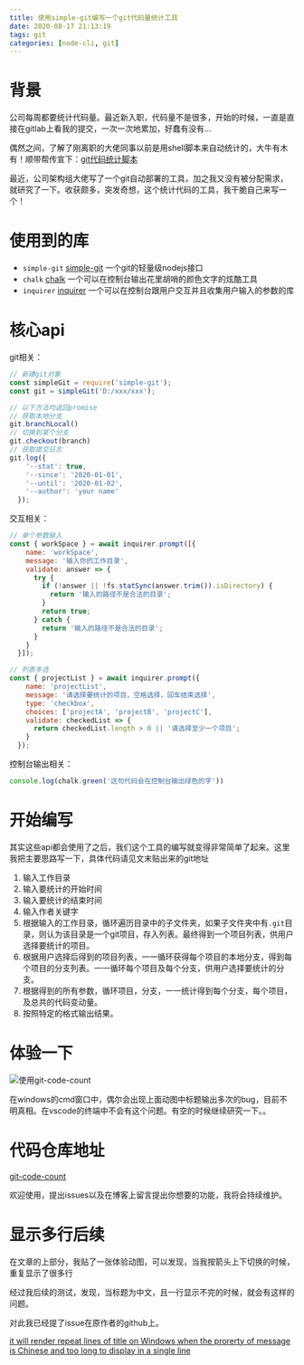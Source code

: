 ```yaml
---
title: 使用simple-git编写一个git代码量统计工具
date: 2020-08-17 21:13:19
tags: git
categories: [node-cli, git]
---
```


# 背景
公司每周都要统计代码量。最近新入职，代码量不是很多，开始的时候，一直是直接在gitlab上看我的提交，一次一次地累加，好蠢有没有...

偶然之间，了解了刚离职的大佬同事以前是用shell脚本来自动统计的，大牛有木有！顺带帮传宣下：[git代码统计脚本](https://blog.towavephone.com/git-code-statistics-script/)

最近，公司架构组大佬写了一个git自动部署的工具，加之我又没有被分配需求，就研究了一下。收获颇多，突发奇想，这个统计代码的工具，我干脆自己来写一个！

# 使用到的库
+ `simple-git` [simple-git](https://github.com/steveukx/git-js#readme) 一个git的轻量级nodejs接口
+ `chalk` [chalk](https://github.com/chalk/chalk#readme) 一个可以在控制台输出花里胡哨的颜色文字的炫酷工具
+ `inquirer` [inquirer](https://github.com/SBoudrias/Inquirer.js#readme) 一个可以在控制台跟用户交互并且收集用户输入的参数的库

# 核心api
git相关：
```js
// 新建git对象
const simpleGit = require('simple-git');
const git = simpleGit('D:/xxx/xxx');

// 以下方法均返回promise
// 获取本地分支
git.branchLocal()
// 切换到某个分支
git.checkout(branch)
// 获取提交日志
git.log({
    '--stat': true,
    '--since': '2020-01-01',
    '--until': '2020-01-02',
    '--author': 'your name'
  });
```
交互相关：
```js
// 单个参数输入
const { workSpace } = await inquirer.prompt([{
    name: 'workSpace',
    message: '输入你的工作目录',
    validate: answer => {
      try {
        if (!answer || !fs.statSync(answer.trim()).isDirectory) {
          return '输入的路径不是合法的目录';
        }
        return true;
      } catch {
        return '输入的路径不是合法的目录';
      }
    }
  }]);

// 列表多选
const { projectList } = await inquirer.prompt({
    name: 'projectList',
    message: '请选择要统计的项目，空格选择，回车结束选择',
    type: 'checkbox',
    choices: ['projectA', 'projectB', 'projectC'],
    validate: checkedList => {
      return checkedList.length > 0 || '请选择至少一个项目';
    }
  });
```
控制台输出相关：
```js
console.log(chalk.green('这句代码会在控制台输出绿色的字'))
```

# 开始编写
其实这些api都会使用了之后，我们这个工具的编写就变得非常简单了起来。这里我把主要思路写一下，具体代码请见文末贴出来的git地址

1. 输入工作目录
2. 输入要统计的开始时间
3. 输入要统计的结束时间
4. 输入作者关键字
5. 根据输入的工作目录，循环遍历目录中的子文件夹，如果子文件夹中有`.git`目录，则认为该目录是一个git项目，存入列表。最终得到一个项目列表，供用户选择要统计的项目。
6. 根据用户选择后得到的项目列表，一一循环获得每个项目的本地分支，得到每个项目的分支列表。一一循环每个项目及每个分支，供用户选择要统计的分支。
7. 根据得到的所有参数，循环项目，分支，一一统计得到每个分支，每个项目，及总共的代码变动量。
8. 按照特定的格式输出结果。

# 体验一下
![使用git-code-count](/assets/使用simple-git编写一个git代码量统计工具/git-code-count.gif)

<div class="block tip-block">

在windows的cmd窗口中，偶尔会出现上面动图中标题输出多次的bug，目前不明真相。在vscode的终端中不会有这个问题。有空的时候继续研究一下。。
</div>

# 代码仓库地址
[git-code-count](https://github.com/Axin2017/git-code-count)

欢迎使用，提出issues以及在博客上留言提出你想要的功能，我将会持续维护。

# 显示多行后续
在文章的上部分，我贴了一张体验动图，可以发现，当我按箭头上下切换的时候，重复显示了很多行

经过我后续的测试，发现，当标题为中文，且一行显示不完的时候，就会有这样的问题。

对此我已经提了issue在原作者的github上。

[it will render repeat lines of title on Windows when the prorerty of message is Chinese and too long to display in a single line](https://github.com/SBoudrias/Inquirer.js/issues/953)